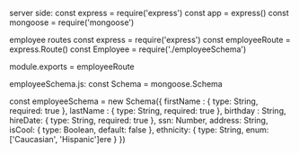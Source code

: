 server side: 
const express = require('express')
const app = express()
const mongoose = require('mongoose')
<!--middleware that handles changes with your MongoDB from your server -->

employee routes
const express = require('express')
const employeeRoute = express.Route()
const Employee = require('./employeeSchema')


module.exports = employeeRoute



employeeSchema.js:
const Schema = mongoose.Schema

const employeeSchema = new Schema({
  firstName : {
    type: String,
    required: true 
  },
  lastName : {
    type: String,
    required: true
  },
  birthday : String, 
  hireDate: {
    type: String,
    required: true
  },
  ssn: Number,
  address: String, 
  isCool: {
    type: Boolean,
    default: false
  },
  ethnicity: {
    type: String,
    enum: ['Caucasian', 'Hispanic']ere
  }
})

